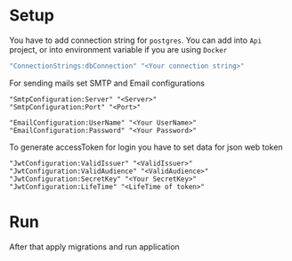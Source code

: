 # Setup
You have to add connection string for `postgres`. You can add into `Api` project, or into environment variable if you are using `Docker` 
```bash
"ConnectionStrings:dbConnection" "<Your connection string>"
```

For sending mails set SMTP and Email configurations
```
"SmtpConfiguration:Server" "<Server>"
"SmtpConfiguration:Port" "<Port>"

"EmailConfiguration:UserName" "<Your UserName>"
"EmailConfiguration:Password" "<Your Password>"
```

To generate accessToken for login you have to set data for json web token
```
"JwtConfiguration:ValidIssuer" "<ValidIssuer>"
"JwtConfiguration:ValidAudience" "<ValidAudience>"
"JwtConfiguration:SecretKey" "<Your SecretKey>"
"JwtConfiguration:LifeTime" "<LifeTime of token>"
```

# Run
After that apply migrations and run application
